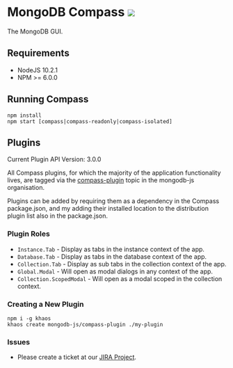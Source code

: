 # MongoDB Compass [![][travis_img]][travis_url]

The MongoDB GUI.

## Requirements

- NodeJS 10.2.1
- NPM >= 6.0.0

## Running Compass

```shell
npm install
npm start [compass|compass-readonly|compass-isolated]
```

## Plugins

Current Plugin API Version: 3.0.0

All Compass plugins, for which the majority of the application functionality
lives, are tagged via the [compass-plugin](https://github.com/search?q=topic%3Acompass-plugin+org%3Amongodb-js&type=Repositories) topic in the mongodb-js organisation.

Plugins can be added by requiring them as a dependency in the Compass package.json,
and my adding their installed location to the distribution plugin list also in the
package.json.

### Plugin Roles

- `Instance.Tab` - Display as tabs in the instance context of the app.
- `Database.Tab` - Display as tabs in the database context of the app.
- `Collection.Tab` - Display as sub tabs in the collection context of the app.
- `Global.Modal` - Will open as modal dialogs in any context of the app.
- `Collection.ScopedModal` - Will open as a modal scoped in the collection context.

### Creating a New Plugin

```shell
npm i -g khaos
khaos create mongodb-js/compass-plugin ./my-plugin
```

### Issues

- Please create a ticket at our [JIRA Project](jira.mongodb.org/browse/COMPASS).

[travis_img]: https://travis-ci.org/mongodb-js/compass.svg
[travis_url]: https://travis-ci.org/mongodb-js/compass
